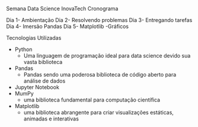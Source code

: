 Semana Data Science InovaTech
Cronograma

Dia 1- Ambientação
Dia 2- Resolvendo problemas
Dia 3- Entregando tarefas
Dia 4- Imersão Pandas
Dia 5- Matplotlib -Gráficos

Tecnologias Utilizadas
 - Python
   - Uma linguagem de programação ideal para data science devido sua vasta biblioteca
 - Pandas
   - Pandas sendo uma poderosa biblioteca de código aberto para análise de dados
 - Jupyter Notebook
 - MumPy
   - uma biblioteca fundamental para computação científica
 - Matplotlib
   - uma biblioteca abrangente para criar visualizações estáticas, animadas e interativas